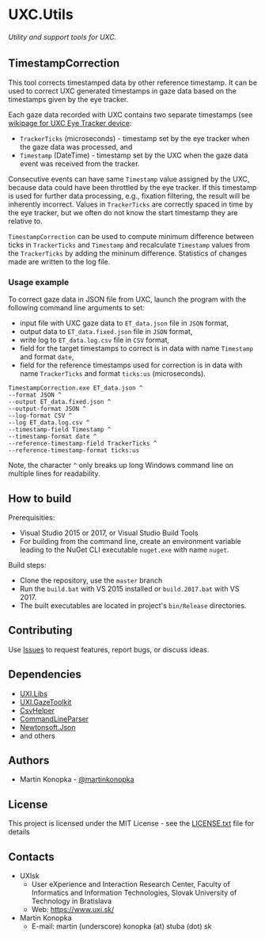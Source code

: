 # UXC.Utils

###### Utility and support tools for UXC.


## TimestampCorrection

This tool corrects timestamped data by other reference timestamp.
It can be used to correct UXC generated timestamps in gaze data based on the timestamps given by the eye tracker.

Each gaze data recorded with UXC contains two separate timestamps (see [wikipage for UXC Eye Tracker device](https://github.com/uxifiit/uxc/wiki):
* `TrackerTicks` (microseconds) - timestamp set by the eye tracker when the gaze data was processed, and
* `Timestamp` (DateTime) - timestamp set by the UXC when the gaze data event was received from the tracker.

Consecutive events can have same `Timestamp` value assigned by the UXC, because data could have been throttled by the eye tracker. If this timestamp is used for further data processing, e.g., fixation filtering, the result will be inherently incorrect.
Values in `TrackerTicks` are correctly spaced in time by the eye tracker, but we often do not know the start timestamp they are relative to.

`TimestampCorrection` can be used to compute minimum difference between ticks in `TrackerTicks` and `Timestamp` and recalculate `Timestamp` values from the `TrackerTicks` by adding the mininum difference.
Statistics of changes made are written to the log file.

### Usage example

To correct gaze data in JSON file from UXC, launch the program with the following command line arguments to set:
* input file with UXC gaze data to `ET_data.json` file in `JSON` format,
* output data to `ET_data.fixed.json` file in `JSON` format, 
* write log to `ET_data.log.csv` file in `CSV` format,
* field for the target timestamps to correct is in data with name `Timestamp` and format `date`,
* field for the reference timestamps used for correction is in data with name `TrackerTicks` and format `ticks:us` (microseconds).

```
TimestampCorrection.exe ET_data.json ^
--format JSON ^
--output ET_data.fixed.json ^
--output-format JSON ^
--log-format CSV ^
--log ET_data.log.csv ^
--timestamp-field Timestamp ^
--timestamp-format date ^
--reference-timestamp-field TrackerTicks ^
--reference-timestamp-format ticks:us
```

Note, the character `^` only breaks up long Windows command line on multiple lines for readability.


## How to build

Prerequisities: 
* Visual Studio 2015 or 2017, or Visual Studio Build Tools
* For building from the command line, create an environment variable leading to the NuGet CLI executable `nuget.exe` with name `nuget`.

Build steps:
* Clone the repository, use the `master` branch
* Run the `build.bat` with VS 2015 installed or `build.2017.bat` with VS 2017.
* The built executables are located in project's `bin/Release` directories.

## Contributing

Use [Issues](issues) to request features, report bugs, or discuss ideas.

## Dependencies

* [UXI.Libs](https://github.com/uxifiit/UXI.Libs)
* [UXI.GazeToolkit](https://github.com/uxifiit/UXI.GazeToolkit/)
* [CsvHelper](https://github.com/JoshClose/CsvHelper)
* [CommandLineParser](https://github.com/commandlineparser/commandline)
* [Newtonsoft.Json](https://www.newtonsoft.com/json)
* and others

## Authors

* Martin Konopka - [@martinkonopka](https://github.com/martinkonopka)

## License

This project is licensed under the MIT License - see the [LICENSE.txt](LICENSE.txt) file for details

## Contacts

* UXIsk 
  * User eXperience and Interaction Research Center, Faculty of Informatics and Information Technologies, Slovak University of Technology in Bratislava
  * Web: https://www.uxi.sk/
* Martin Konopka
  * E-mail: martin (underscore) konopka (at) stuba (dot) sk
